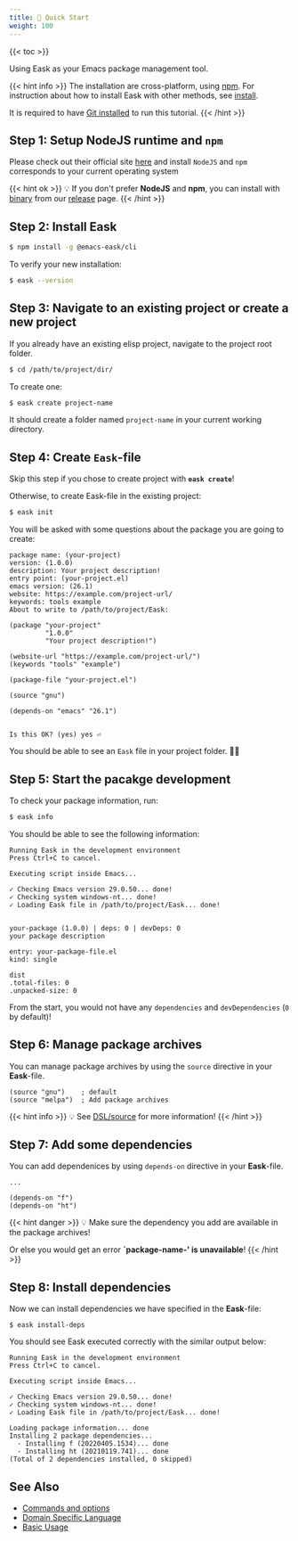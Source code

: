 ```yaml
---
title: 🔰 Quick Start
weight: 100
---
```


{{< toc >}}

Using Eask as your Emacs package management tool.

{{< hint info >}}
The installation are cross-platform, using [npm](https://www.npmjs.com/).
For instruction about how to install Eask with other methods, see [install](https://emacs-eask.github.io/Getting-Started/Install-Eask/).

It is required to have [Git installed](https://git-scm.com/downloads)
to run this tutorial.
{{< /hint >}}

## Step 1: Setup NodeJS runtime and `npm`

Please check out their official site
[here](https://docs.npmjs.com/downloading-and-installing-node-js-and-npm#using-a-node-installer-to-install-nodejs-and-npm)
and install `NodeJS` and `npm` corresponds to your current operating system

{{< hint ok >}}
💡 If you don't prefer **NodeJS** and **npm**, you can install with [binary](https://emacs-eask.github.io/Getting-Started/Install-Eask/#binary-cross-platform)
from our [release](https://github.com/emacs-eask/cli/releases) page.
{{< /hint >}}

## Step 2: Install Eask

```sh
$ npm install -g @emacs-eask/cli
```

To verify your new installation:

```sh
$ eask --version
```

## Step 3: Navigate to an existing project or create a new project

If you already have an existing elisp project, navigate to the project root
folder.

```sh
$ cd /path/to/project/dir/
```

To create one:

```sh
$ eask create project-name
```

It should create a folder named `project-name` in your current working directory.

## Step 4: Create `Eask`-file

Skip this step if you chose to create project with **`eask create`**!

Otherwise, to create Eask-file in the existing project:

```sh
$ eask init
```

You will be asked with some questions about the package you are going to create:

```
package name: (your-project)
version: (1.0.0)
description: Your project description!
entry point: (your-project.el)
emacs version: (26.1)
website: https://example.com/project-url/
keywords: tools example
About to write to /path/to/project/Eask:

(package "your-project"
         "1.0.0"
         "Your project description!")

(website-url "https://example.com/project-url/")
(keywords "tools" "example")

(package-file "your-project.el")

(source "gnu")

(depends-on "emacs" "26.1")


Is this OK? (yes) yes ⏎
```

You should be able to see an `Eask` file in your project folder. 🎉🎊

## Step 5: Start the pacakge development

To check your package information, run:

```sh
$ eask info
```

You should be able to see the following information:

```
Running Eask in the development environment
Press Ctrl+C to cancel.

Executing script inside Emacs...

✓ Checking Emacs version 29.0.50... done!
✓ Checking system windows-nt... done!
✓ Loading Eask file in /path/to/project/Eask... done!


your-package (1.0.0) | deps: 0 | devDeps: 0
your package description

entry: your-package-file.el
kind: single

dist
.total-files: 0
.unpacked-size: 0
```

From the start, you would not have any `dependencies` and `devDependencies` (`0` by default)!

## Step 6: Manage package archives

You can manage package archives by using the `source` directive in your **Eask**-file.

```elisp
(source "gnu")    ; default
(source "melpa")  ; Add package archives
```

{{< hint info >}}
💡 See [DSL/source](https://emacs-eask.github.io/DSL/#-source-alias) for more information!
{{< /hint >}}

## Step 7: Add some dependencies

You can add dependenices by using `depends-on` directive in your **Eask**-file.

```elisp
...

(depends-on "f")
(depends-on "ht")
```

{{< hint danger >}}
💡 Make sure the dependency you add are available in the package archives!

Or else you would get an error **`package-name-' is unavailable**!
{{< /hint >}}

## Step 8: Install dependencies

Now we can install dependencies we have specified in the **Eask**-file:

```elisp
$ eask install-deps
```

You should see Eask executed correctly with the similar output below:

```
Running Eask in the development environment
Press Ctrl+C to cancel.

Executing script inside Emacs...

✓ Checking Emacs version 29.0.50... done!
✓ Checking system windows-nt... done!
✓ Loading Eask file in /path/to/project/Eask... done!

Loading package information... done
Installing 2 package dependencies...
  - Installing f (20220405.1534)... done
  - Installing ht (20210119.741)... done
(Total of 2 dependencies installed, 0 skipped)
```

## See Also

* [Commands and options](https://emacs-eask.github.io/Getting-Started/Commands-and-options/)
* [Domain Specific Language](https://emacs-eask.github.io/DSL/)
* [Basic Usage](https://emacs-eask.github.io/Getting-Started/Basic-Usage/)
